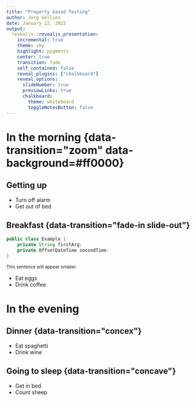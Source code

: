```yaml
---
title: "Property based Testing"
author: Jörg Gellien
date: January 22, 2022
output:
  revealjs::revealjs_presentation:
    incremental: true
    theme: sky
    highlight: pygments
    center: true
    transition: fade
    self_contained: false
    reveal_plugins: ["chalkboard"]
    reveal_options:
      slideNumber: true
      previewLinks: true
      chalkboard:
        theme: whiteboard
        toggleNotesButton: false
---
```


# In the morning {data-transition="zoom" data-background=#ff0000}

## Getting up

- Turn off alarm
- Get out of bed

## Breakfast {data-transition="fade-in slide-out"}

```{.java .number-lines}
public class Example {
	private String firstArg;
	private OffsetDateTime secondTime:
}
```
<small>This sentence will appear smaller.</small>

- Eat eggs
- Drink coffee


# In the evening

## Dinner  {data-transition="concex"}

- Eat spaghetti
- Drink wine

## Going to sleep {data-transition="concave"}

- Get in bed
- Count sheep

